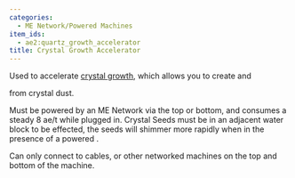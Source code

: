```yaml
---
categories:
  - ME Network/Powered Machines
item_ids:
  - ae2:quartz_growth_accelerator
title: Crystal Growth Accelerator
---
```


Used to accelerate [crystal growth](../../crystals.md), which allows you to create <ItemLink
id="certus_quartz_crystal"/> and

<ItemLink id="fluix_crystal" /> from crystal dust.

Must be powered by an ME Network via the top or bottom, and consumes a steady
8 ae/t while plugged in. Crystal Seeds must be in an adjacent water block to
be effected, the seeds will shimmer more rapidly when in the presence of a
powered <ItemLink id="quartz_growth_accelerator"/>.

Can only connect to cables, or other networked machines on the top and bottom
of the machine.

<RecipeFor id="quartz_growth_accelerator" />
